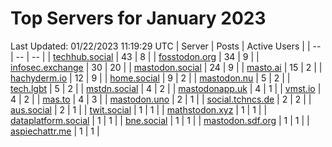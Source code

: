 # Top Servers for January 2023
Last Updated: 01/22/2023 11:19:29 UTC
| Server | Posts | Active Users |
| -- | -- | -- |
| [techhub.social](https://techhub.social/tags/PowerShell) | 43 | 8 |
| [fosstodon.org](https://fosstodon.org/tags/PowerShell) | 34 | 9 |
| [infosec.exchange](https://infosec.exchange/tags/PowerShell) | 30 | 20 |
| [mastodon.social](https://mastodon.social/tags/PowerShell) | 24 | 9 |
| [masto.ai](https://masto.ai/tags/PowerShell) | 15 | 2 |
| [hachyderm.io](https://hachyderm.io/tags/PowerShell) | 12 | 9 |
| [home.social](https://home.social/tags/PowerShell) | 9 | 2 |
| [mastodon.nu](https://mastodon.nu/tags/PowerShell) | 5 | 2 |
| [tech.lgbt](https://tech.lgbt/tags/PowerShell) | 5 | 2 |
| [mstdn.social](https://mstdn.social/tags/PowerShell) | 4 | 2 |
| [mastodonapp.uk](https://mastodonapp.uk/tags/PowerShell) | 4 | 1 |
| [vmst.io](https://vmst.io/tags/PowerShell) | 4 | 2 |
| [mas.to](https://mas.to/tags/PowerShell) | 4 | 3 |
| [mastodon.uno](https://mastodon.uno/tags/PowerShell) | 2 | 1 |
| [social.tchncs.de](https://social.tchncs.de/tags/PowerShell) | 2 | 2 |
| [aus.social](https://aus.social/tags/PowerShell) | 2 | 1 |
| [twit.social](https://twit.social/tags/PowerShell) | 1 | 1 |
| [mathstodon.xyz](https://mathstodon.xyz/tags/PowerShell) | 1 | 1 |
| [dataplatform.social](https://dataplatform.social/tags/PowerShell) | 1 | 1 |
| [bne.social](https://bne.social/tags/PowerShell) | 1 | 1 |
| [mastodon.sdf.org](https://mastodon.sdf.org/tags/PowerShell) | 1 | 1 |
| [aspiechattr.me](https://aspiechattr.me/tags/PowerShell) | 1 | 1 |
